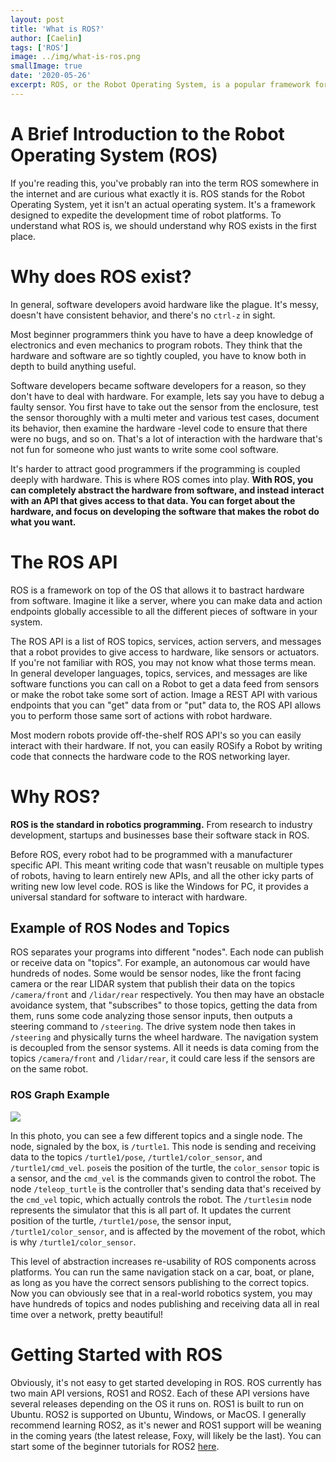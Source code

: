 ```yaml
---
layout: post
title: 'What is ROS?'
author: [Caelin]
tags: ['ROS']
image: ../img/what-is-ros.png
smallImage: true
date: '2020-05-26'
excerpt: ROS, or the Robot Operating System, is a popular framework for developing reusable code for robot platforms
---
```

  
# A Brief Introduction to the Robot Operating System (ROS)
If you're reading this, you've probably ran into the term ROS somewhere in the internet and are curious what exactly it is. ROS stands for the Robot Operating System, yet it isn't an actual operating system. It's a framework designed to expedite the development time of robot platforms. To understand what ROS is, we should understand why ROS exists in the first place.

# Why does ROS exist?
In general, software developers avoid hardware like the plague. It's messy, doesn't have consistent behavior, and there's no `ctrl-z` in sight.

Most beginner programmers think you have to have a deep knowledge of electronics and even mechanics to program robots. They think that the hardware and software are so tightly coupled, you have to know both in depth to build anything useful.

Software developers became software developers for a reason, so they don't have to deal with hardware. For example, lets say you have to debug a faulty sensor. You first have to take out the sensor from the enclosure, test the sensor thoroughly with a multi meter and various test cases, document its behavior, then examine the hardware -level code to ensure that there were no bugs, and so on. That's a lot of interaction with the hardware that's not fun for someone who just wants to write some cool software.

It's harder to attract good programmers if the programming is coupled deeply with hardware. This is where ROS comes into play. **With ROS, you can completely abstract the hardware from software, and instead interact with an API that gives access to that data. You can forget about the hardware, and focus on developing the software that makes the robot do what you want.** 

# The ROS API
ROS is a framework on top of the OS that allows it to bastract hardware from software. Imagine it like a server, where you can make data and action endpoints globally accessible to all the different pieces of software in your system. 

The ROS API is a list of ROS topics, services, action servers, and messages that a robot provides to give access to hardware, like sensors or actuators. If you're not familiar with ROS, you may not  know what those terms mean. In general developer languages, topics, services, and messages are like software functions you can call on a Robot to get a data feed from sensors or make the robot take some sort of action. Image a REST API with various endpoints that you can "get" data from or "put" data to, the ROS API allows you to perform those same sort of actions with robot hardware.

Most modern robots provide off-the-shelf ROS API's so you can easily interact with their hardware. If not, you can easily ROSify a Robot by writing code that connects the hardware code to the ROS networking layer.


# Why ROS?
**ROS is the standard in robotics programming.** From research to industry development, startups and businesses base their software stack in ROS.

Before ROS, every robot had to be programmed with a manufacturer specific API. This meant writing code that wasn't reusable on multiple types of robots, having to learn entirely new APIs, and all the other icky parts of writing new low level code. ROS is like the Windows for PC, it provides a universal standard for software to interact with hardware.

## Example of ROS Nodes and Topics

ROS separates your programs into different "nodes". Each node can publish or receive data on "topics". For example, an autonomous car would have hundreds of nodes. Some would be sensor nodes, like the front facing camera or the rear LIDAR system that publish their data on the topics `/camera/front` and `/lidar/rear` respectively. You then may have an obstacle avoidance system, that "subscribes" to those topics, getting the data from them, runs some code analyzing those sensor inputs, then outputs a steering command to `/steering`. The drive system node then takes in `/steering` and physically turns the wheel hardware. The navigation system is decoupled from the sensor systems. All it needs is data coming from the topics `/camera/front` and `/lidar/rear`, it could care less if the sensors are on the same robot. 

### ROS Graph Example
![](https://roboticsbackend.com/wp-content/uploads/2019/07/rqt_graph_turtlesim.png)

In this photo, you can see a few different topics and a single node. The node, signaled by the box, is `/turtle1`. This node is sending and receiving data to the topics `/turtle1/pose`, `/turtle1/color_sensor`, and `/turtle1/cmd_vel`. `pose`is the position of the turtle, the `color_sensor` topic is a sensor, and the `cmd_vel` is the commands given to control the robot. The node `/teleop_turtle` is the controller that's sending data that's received by the `cmd_vel` topic, which actually controls the robot. The `/turtlesim` node represents the simulator that this is all part of. It updates the current position of the turtle, `/turtle1/pose`, the sensor input, `/turtle1/color_sensor`, and is affected by the movement of the robot, which is why `/turtle1/color_sensor`. 

This level of abstraction increases re-usability of ROS components across platforms. You can run the same navigation stack on a car, boat, or plane, as long as you have the correct sensors publishing to the correct topics. Now you can obviously see that in a real-world robotics system, you may have hundreds of topics and nodes publishing and receiving data all in real time over a network, pretty beautiful!

# Getting Started with ROS
Obviously, it's not easy to get started developing in ROS. ROS currently has two main API versions, ROS1 and ROS2. Each of these API versions have several releases depending on the OS it runs on. ROS1 is built to run on Ubuntu. ROS2 is supported on Ubuntu, Windows, or MacOS. I generally recommend learning ROS2, as it's newer and ROS1 support will be weaning in the coming years (the latest release, Foxy, will likely be the last). You can start some of the beginner tutorials for ROS2 [here](https://index.ros.org/doc/ros2/Tutorials/). 
